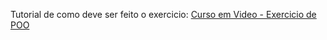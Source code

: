 Tutorial de como deve ser feito o exercicio: <a href="https://www.youtube.com/watch?v=5pwV2WdD-_Y" target="_blank">Curso em Video - Exercicio de POO</a>